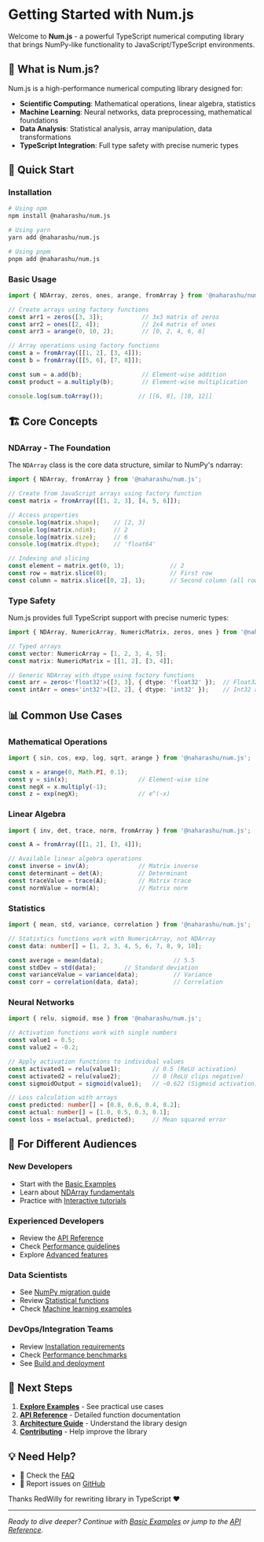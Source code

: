 # Getting Started with Num.js

Welcome to **Num.js** - a powerful TypeScript numerical computing library that brings NumPy-like functionality to JavaScript/TypeScript environments.

## 🎯 What is Num.js?

Num.js is a high-performance numerical computing library designed for:
- **Scientific Computing**: Mathematical operations, linear algebra, statistics
- **Machine Learning**: Neural networks, data preprocessing, mathematical foundations
- **Data Analysis**: Statistical analysis, array manipulation, data transformations
- **TypeScript Integration**: Full type safety with precise numeric types

## 🚀 Quick Start

### Installation

```bash
# Using npm
npm install @naharashu/num.js

# Using yarn
yarn add @naharashu/num.js

# Using pnpm
pnpm add @naharashu/num.js
```

### Basic Usage

```typescript
import { NDArray, zeros, ones, arange, fromArray } from '@naharashu/num.js';

// Create arrays using factory functions
const arr1 = zeros([3, 3]);           // 3x3 matrix of zeros
const arr2 = ones([2, 4]);            // 2x4 matrix of ones
const arr3 = arange(0, 10, 2);        // [0, 2, 4, 6, 8]

// Array operations using factory functions
const a = fromArray([[1, 2], [3, 4]]);
const b = fromArray([[5, 6], [7, 8]]);

const sum = a.add(b);                 // Element-wise addition
const product = a.multiply(b);        // Element-wise multiplication

console.log(sum.toArray());          // [[6, 8], [10, 12]]
```

## 🏗️ Core Concepts

### NDArray - The Foundation

The `NDArray` class is the core data structure, similar to NumPy's ndarray:

```typescript
import { NDArray, fromArray } from '@naharashu/num.js';

// Create from JavaScript arrays using factory function
const matrix = fromArray([[1, 2, 3], [4, 5, 6]]);

// Access properties
console.log(matrix.shape);    // [2, 3]
console.log(matrix.ndim);     // 2
console.log(matrix.size);     // 6
console.log(matrix.dtype);    // 'float64'

// Indexing and slicing
const element = matrix.get(0, 1);             // 2
const row = matrix.slice(0);                  // First row
const column = matrix.slice([0, 2], 1);       // Second column (all rows, column 1)
```

### Type Safety

Num.js provides full TypeScript support with precise numeric types:

```typescript
import { NDArray, NumericArray, NumericMatrix, zeros, ones } from '@naharashu/num.js';

// Typed arrays
const vector: NumericArray = [1, 2, 3, 4, 5];
const matrix: NumericMatrix = [[1, 2], [3, 4]];

// Generic NDArray with dtype using factory functions
const arr = zeros<'float32'>([3, 3], { dtype: 'float32' });  // Float32 array
const intArr = ones<'int32'>([2, 2], { dtype: 'int32' });    // Int32 array
```

## 📊 Common Use Cases

### Mathematical Operations

```typescript
import { sin, cos, exp, log, sqrt, arange } from '@naharashu/num.js';

const x = arange(0, Math.PI, 0.1);
const y = sin(x);                    // Element-wise sine
const negX = x.multiply(-1);
const z = exp(negX);                 // e^(-x)
```

### Linear Algebra

```typescript
import { inv, det, trace, norm, fromArray } from '@naharashu/num.js';

const A = fromArray([[1, 2], [3, 4]]);

// Available linear algebra operations
const inverse = inv(A);              // Matrix inverse
const determinant = det(A);          // Determinant
const traceValue = trace(A);         // Matrix trace
const normValue = norm(A);           // Matrix norm
```

### Statistics

```typescript
import { mean, std, variance, correlation } from '@naharashu/num.js';

// Statistics functions work with NumericArray, not NDArray
const data: number[] = [1, 2, 3, 4, 5, 6, 7, 8, 9, 10];

const average = mean(data);                    // 5.5
const stdDev = std(data);        // Standard deviation
const varianceValue = variance(data);          // Variance
const corr = correlation(data, data);          // Correlation
```

### Neural Networks

```typescript
import { relu, sigmoid, mse } from '@naharashu/num.js';

// Activation functions work with single numbers
const value1 = 0.5;
const value2 = -0.2;

// Apply activation functions to individual values
const activated1 = relu(value1);         // 0.5 (ReLU activation)
const activated2 = relu(value2);         // 0 (ReLU clips negative)
const sigmoidOutput = sigmoid(value1);   // ~0.622 (Sigmoid activation)

// Loss calculation with arrays
const predicted: number[] = [0.8, 0.6, 0.4, 0.2];
const actual: number[] = [1.0, 0.5, 0.3, 0.1];
const loss = mse(actual, predicted);     // Mean squared error
```

## 🎯 For Different Audiences

### New Developers
- Start with the [Basic Examples](./examples/basic-usage.md)
- Learn about [NDArray fundamentals](./api/ndarray.md)
- Practice with [Interactive tutorials](./examples/tutorials/)

### Experienced Developers
- Review the [API Reference](./api/)
- Check [Performance guidelines](./advanced/performance.md)
- Explore [Advanced features](./advanced/)

### Data Scientists
- See [NumPy migration guide](./migration/numpy.md)
- Review [Statistical functions](./api/statistics.md)
- Check [Machine learning examples](./examples/ml/)

### DevOps/Integration Teams
- Review [Installation requirements](./installation.md)
- Check [Performance benchmarks](./benchmarks/performance.md)
- See [Build and deployment](./deployment.md)

## 🔗 Next Steps

1. **[Explore Examples](./examples/)** - See practical use cases
2. **[API Reference](./api/)** - Detailed function documentation
3. **[Architecture Guide](./architecture.md)** - Understand the library design
4. **[Contributing](./contributing.md)** - Help improve the library

## 💡 Need Help?

- 📖 Check the [FAQ](./faq.md)
- 🐛 Report issues on [GitHub](https://github.com/naharashu/num.js/issues)


Thanks RedWilly for rewriting library in TypeScript ❤️

---

*Ready to dive deeper? Continue with [Basic Examples](./examples/basic-usage.md) or jump to the [API Reference](./api/).*
